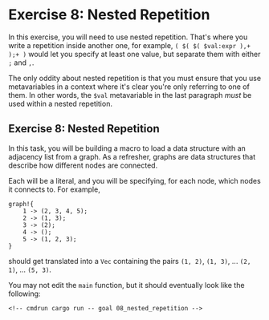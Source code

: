 # Exercise 8: Nested Repetition

In this exercise, you will need to use nested repetition. That's where you
write a repetition inside another one, for example, `( $( $( $val:expr ),+ );+ )`
would let you specify at least one value, but separate them with either `;` and `,`.

The only oddity about nested repetition is that you must ensure that you use
metavariables in a context where it's clear you're only referring to one of them.
In other words, the `$val` metavariable in the last paragraph *must* be used within
a nested repetition.

## Exercise 8: Nested Repetition

In this task, you will be building a macro to load a data structure with
an adjacency list from a graph. As a refresher, graphs are data structures
that describe how different nodes are connected.

Each will be a literal, and you will be specifying, for each node,
which nodes it connects to. For example,

```rust,ignore
graph!{
    1 -> (2, 3, 4, 5);
    2 -> (1, 3);
    3 -> (2);
    4 -> ();
    5 -> (1, 2, 3);
}
```

should get translated into a `Vec` containing the pairs `(1, 2)`, `(1, 3)`, ... `(2, 1)`, ... `(5, 3)`.

You may not edit the `main` function, but it should eventually look like the
following:

<!-- If you can see this text, it means you're not looking at the book.   -->
<!-- Run the cargo command below (without `cmdrun`) to see the real code. -->
```rust,ignore
<!-- cmdrun cargo run -- goal 08_nested_repetition -->
```
